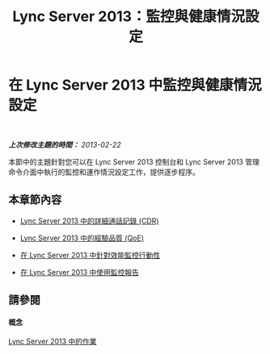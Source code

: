 ﻿---
title: Lync Server 2013：監控與健康情況設定
TOCTitle: 監控與健康情況設定
ms:assetid: 0b9b44c4-06ad-4b89-b87d-62448f936ab8
ms:mtpsurl: https://technet.microsoft.com/zh-tw/library/Gg520950(v=OCS.15)
ms:contentKeyID: 49290052
ms.date: 08/10/2015
mtps_version: v=OCS.15
ms.translationtype: HT
---

# 在 Lync Server 2013 中監控與健康情況設定

 

_**上次修改主題的時間：** 2013-02-22_

本節中的主題針對您可以在 Lync Server 2013 控制台和 Lync Server 2013 管理命令介面中執行的監控和運作情況設定工作，提供逐步程序。

## 本章節內容

  - [Lync Server 2013 中的詳細通話記錄 (CDR)](lync-server-2013-call-detail-recording-cdr.md)

  - [Lync Server 2013 中的經驗品質 (QoE)](lync-server-2013-quality-of-experience-qoe.md)

  - [在 Lync Server 2013 中針對效能監控行動性](lync-server-2013-monitoring-mobility-for-performance.md)

  - [在 Lync Server 2013 中使用監控報告](lync-server-2013-using-monitoring-reports.md)

## 請參閱

#### 概念

[Lync Server 2013 中的作業](lync-server-2013-operations.md)

